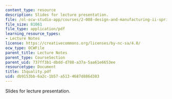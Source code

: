 ```yaml
---
content_type: resource
description: Slides for lecture presentation.
file: /ol-ocw-studio-app/courses/2-008-design-and-manufacturing-ii-spring-2004/db9153bb6a2c1b57a5134687d886d303_15quality.pdf
file_size: 81061
file_type: application/pdf
learning_resource_types:
- Lecture Notes
license: https://creativecommons.org/licenses/by-nc-sa/4.0/
ocw_type: OCWFile
parent_title: Lecture Notes
parent_type: CourseSection
parent_uid: 737ff3b1-dbdd-d788-a37a-5aa61e6653ee
resourcetype: Document
title: 15quality.pdf
uid: db9153bb-6a2c-1b57-a513-4687d886d303
---
```

Slides for lecture presentation.